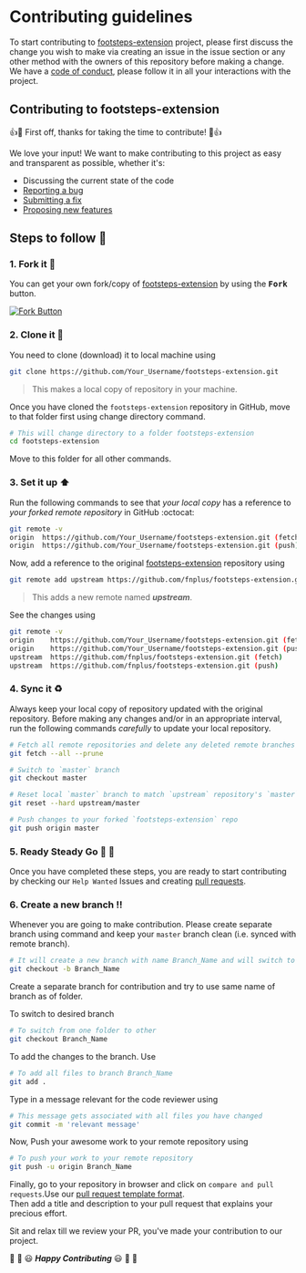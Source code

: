 # Contributing guidelines

To start contributing to [footsteps-extension](https://github.com/fnplus/footsteps-extension) project, please first discuss the change you wish to make via creating an issue
in the issue section or any other method with the owners of this repository before making a change.<br />
We have a [code of conduct]( https://github.com/fnplus/footsteps-extension/blob/master/CODE_OF_CONDUCT.md), please follow it in all your interactions with the project.<br />

## Contributing to footsteps-extension

:+1::tada: First off, thanks for taking the time to contribute! :tada::+1:

We love your input! We want to make contributing to this project as easy and transparent as possible, whether it's:

-   Discussing the current state of the code
-   [Reporting a bug](https://github.com/fnplus/footsteps-extension/blob/master/.github/ISSUE_TEMPLATE/bug_report_template.md)
-   [Submitting a fix]( https://github.com/fnplus/footsteps-extension/blob/master/.github/ISSUE_TEMPLATE/pull_request_template.md)
-   [Proposing new features](https://github.com/fnplus/footsteps-extension/blob/master/.github/ISSUE_TEMPLATE/feature_request_template.md)

## Steps to follow :scroll:

### 1.   Fork it :fork_and_knife:

You can get your own fork/copy of [footsteps-extension]( https://github.com/fnplus/footsteps-extension) by using the <kbd><b>Fork</b></kbd></a> button.

 [![Fork Button](https://help.github.com/assets/images/help/repository/fork_button.jpg)](https://github.com/fnplus/footsteps-extension)

### 2.   Clone it :busts_in_silhouette:

You need to clone (download) it to local machine using

```sh
git clone https://github.com/Your_Username/footsteps-extension.git
```

> This makes a local copy of repository in your machine.

Once you have cloned the ` footsteps-extension ` repository in GitHub, move to that folder first using change directory command.

```sh
# This will change directory to a folder footsteps-extension
cd footsteps-extension
```

Move to this folder for all other commands.

### 3.   Set it up :arrow_up:

Run the following commands to see that *your local copy* has a reference to *your forked remote repository* in GitHub :octocat:

```sh
git remote -v
origin  https://github.com/Your_Username/footsteps-extension.git (fetch)
origin  https://github.com/Your_Username/footsteps-extension.git (push)
```

Now, add a reference to the original [footsteps-extension](https://github.com/fnplus/footsteps-extension) repository using

```sh
git remote add upstream https://github.com/fnplus/footsteps-extension.git
```

> This adds a new remote named ***upstream***.

See the changes using

```sh
git remote -v
origin    https://github.com/Your_Username/footsteps-extension.git (fetch)
origin    https://github.com/Your_Username/footsteps-extension.git (push)
upstream  https://github.com/fnplus/footsteps-extension.git (fetch)
upstream  https://github.com/fnplus/footsteps-extension.git (push)
```

### 4.   Sync it :recycle:

Always keep your local copy of repository updated with the original repository.
Before making any changes and/or in an appropriate interval, run the following commands *carefully* to update your local repository.

```sh
# Fetch all remote repositories and delete any deleted remote branches
git fetch --all --prune

# Switch to `master` branch
git checkout master

# Reset local `master` branch to match `upstream` repository's `master` branch
git reset --hard upstream/master

# Push changes to your forked `footsteps-extension` repo
git push origin master
```

### 5.   Ready Steady Go :turtle: :rabbit2:

Once you have completed these steps, you are ready to start contributing by checking our `Help Wanted` Issues and creating [pull requests](https://github.com/fnplus/footsteps-extension/pulls).

### 6.   Create a new branch :bangbang:

Whenever you are going to make contribution. Please create separate branch using command and keep your `master` branch clean (i.e. synced with remote branch).

```sh
# It will create a new branch with name Branch_Name and will switch to that branch.
git checkout -b Branch_Name
```

Create a separate branch for contribution and try to use same name of branch as of folder.

To switch to desired branch

```sh
# To switch from one folder to other
git checkout Branch_Name
```

To add the changes to the branch. Use

```sh
# To add all files to branch Branch_Name
git add .
```

Type in a message relevant for the code reviewer using

```sh
# This message gets associated with all files you have changed
git commit -m 'relevant message'
```

Now, Push your awesome work to your remote repository using

```sh
# To push your work to your remote repository
git push -u origin Branch_Name
```

Finally, go to your repository in browser and click on `compare and pull requests`.Use our [pull request template format](https://github.com/fnplus/footsteps-extension/blob/master/.github/ISSUE_TEMPLATE/pull_request_template.md). <br />
Then add a title and description to your pull request that explains your precious effort.

Sit and relax till we review your PR, you've made your contribution to our project.

:tada: :confetti_ball: :smiley: _**Happy Contributing**_ :smiley: :confetti_ball: :tada:
